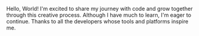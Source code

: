 Hello, World!
I'm excited to share my journey with code and grow together through this creative process. Although I have much to learn, I'm eager to continue.
Thanks to all the developers whose tools and platforms inspire me.
